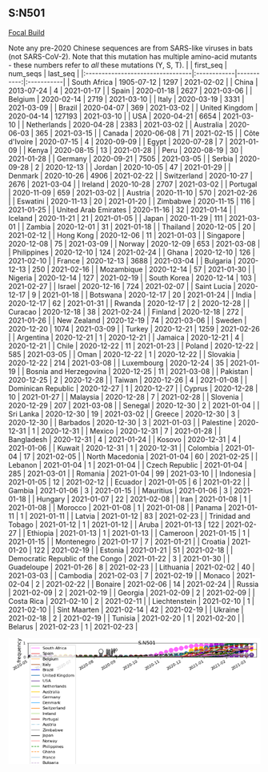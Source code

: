 

## S:N501
[Focal Build](https://nextstrain.org/groups/neherlab/ncov/S.N501)

Note any pre-2020 Chinese sequences are from SARS-like viruses in bats (not SARS-CoV-2).
Note that this mutation has multiple amino-acid mutants - these numbers refer to _all_ these mutations (Y, S, T).
|                                  | first_seq   |   num_seqs | last_seq   |
|:---------------------------------|:------------|-----------:|:-----------|
| South Africa                     | 1905-07-12  |       1297 | 2021-02-02 |
| China                            | 2013-07-24  |          4 | 2021-01-17 |
| Spain                            | 2020-01-18  |       2627 | 2021-03-06 |
| Belgium                          | 2020-02-14  |       2719 | 2021-03-10 |
| Italy                            | 2020-03-19  |       3331 | 2021-03-09 |
| Brazil                           | 2020-04-07  |        369 | 2021-03-02 |
| United Kingdom                   | 2020-04-14  |     127193 | 2021-03-10 |
| USA                              | 2020-04-21  |       6654 | 2021-03-10 |
| Netherlands                      | 2020-04-28  |       2383 | 2021-03-02 |
| Australia                        | 2020-06-03  |        365 | 2021-03-15 |
| Canada                           | 2020-06-08  |         71 | 2021-02-15 |
| Côte d'Ivoire                    | 2020-07-15  |          4 | 2020-09-09 |
| Egypt                            | 2020-07-28  |          7 | 2021-01-09 |
| Kenya                            | 2020-08-15  |         13 | 2021-01-28 |
| Peru                             | 2020-08-19  |         30 | 2021-01-28 |
| Germany                          | 2020-09-21  |       7505 | 2021-03-05 |
| Serbia                           | 2020-09-28  |          2 | 2020-12-13 |
| Jordan                           | 2020-10-05  |         47 | 2021-01-29 |
| Denmark                          | 2020-10-26  |       4906 | 2021-02-22 |
| Switzerland                      | 2020-10-27  |       2676 | 2021-03-04 |
| Ireland                          | 2020-10-28  |       2707 | 2021-03-02 |
| Portugal                         | 2020-11-09  |        659 | 2021-03-02 |
| Austria                          | 2020-11-10  |        570 | 2021-02-26 |
| Eswatini                         | 2020-11-13  |         20 | 2021-01-20 |
| Zimbabwe                         | 2020-11-15  |        116 | 2021-01-25 |
| United Arab Emirates             | 2020-11-16  |         32 | 2021-01-14 |
| Iceland                          | 2020-11-21  |         21 | 2021-01-05 |
| Japan                            | 2020-11-29  |        111 | 2021-03-01 |
| Zambia                           | 2020-12-01  |         31 | 2021-01-18 |
| Thailand                         | 2020-12-05  |         20 | 2021-02-12 |
| Hong Kong                        | 2020-12-06  |         11 | 2021-01-03 |
| Singapore                        | 2020-12-08  |         75 | 2021-03-09 |
| Norway                           | 2020-12-09  |        653 | 2021-03-08 |
| Philippines                      | 2020-12-10  |        124 | 2021-02-24 |
| Ghana                            | 2020-12-10  |        126 | 2021-02-10 |
| France                           | 2020-12-13  |       3688 | 2021-03-04 |
| Bulgaria                         | 2020-12-13  |        250 | 2021-02-16 |
| Mozambique                       | 2020-12-14  |         57 | 2021-01-30 |
| Nigeria                          | 2020-12-14  |        127 | 2021-02-19 |
| South Korea                      | 2020-12-14  |        103 | 2021-02-27 |
| Israel                           | 2020-12-16  |        724 | 2021-02-07 |
| Saint Lucia                      | 2020-12-17  |          9 | 2021-01-18 |
| Botswana                         | 2020-12-17  |         20 | 2021-01-24 |
| India                            | 2020-12-17  |         62 | 2021-01-31 |
| Rwanda                           | 2020-12-17  |          2 | 2020-12-28 |
| Curacao                          | 2020-12-18  |         38 | 2021-02-24 |
| Finland                          | 2020-12-18  |        272 | 2021-01-26 |
| New Zealand                      | 2020-12-19  |         74 | 2021-03-06 |
| Sweden                           | 2020-12-20  |       1074 | 2021-03-09 |
| Turkey                           | 2020-12-21  |       1259 | 2021-02-26 |
| Argentina                        | 2020-12-21  |          1 | 2020-12-21 |
| Jamaica                          | 2020-12-21  |          4 | 2020-12-21 |
| Chile                            | 2020-12-22  |         11 | 2021-01-23 |
| Poland                           | 2020-12-22  |        585 | 2021-03-05 |
| Oman                             | 2020-12-22  |          1 | 2020-12-22 |
| Slovakia                         | 2020-12-22  |        214 | 2021-03-08 |
| Luxembourg                       | 2020-12-24  |         35 | 2021-01-19 |
| Bosnia and Herzegovina           | 2020-12-25  |         11 | 2021-03-08 |
| Pakistan                         | 2020-12-25  |          2 | 2020-12-28 |
| Taiwan                           | 2020-12-26  |          4 | 2021-01-08 |
| Dominican Republic               | 2020-12-27  |          1 | 2020-12-27 |
| Cyprus                           | 2020-12-28  |         10 | 2021-01-27 |
| Malaysia                         | 2020-12-28  |          7 | 2021-02-28 |
| Slovenia                         | 2020-12-29  |        207 | 2021-03-08 |
| Senegal                          | 2020-12-30  |          2 | 2021-01-04 |
| Sri Lanka                        | 2020-12-30  |         19 | 2021-03-02 |
| Greece                           | 2020-12-30  |          3 | 2020-12-30 |
| Barbados                         | 2020-12-30  |          3 | 2021-01-03 |
| Palestine                        | 2020-12-31  |          1 | 2020-12-31 |
| Mexico                           | 2020-12-31  |          7 | 2021-01-28 |
| Bangladesh                       | 2020-12-31  |          4 | 2021-01-24 |
| Kosovo                           | 2020-12-31  |          4 | 2021-01-06 |
| Kuwait                           | 2020-12-31  |          1 | 2020-12-31 |
| Colombia                         | 2021-01-04  |         17 | 2021-02-05 |
| North Macedonia                  | 2021-01-04  |         60 | 2021-02-25 |
| Lebanon                          | 2021-01-04  |          1 | 2021-01-04 |
| Czech Republic                   | 2021-01-04  |        285 | 2021-03-01 |
| Romania                          | 2021-01-04  |         99 | 2021-03-10 |
| Indonesia                        | 2021-01-05  |         12 | 2021-02-12 |
| Ecuador                          | 2021-01-05  |          6 | 2021-01-22 |
| Gambia                           | 2021-01-06  |          3 | 2021-01-15 |
| Mauritius                        | 2021-01-06  |          3 | 2021-01-18 |
| Hungary                          | 2021-01-07  |         22 | 2021-02-08 |
| Iran                             | 2021-01-08  |          1 | 2021-01-08 |
| Morocco                          | 2021-01-08  |          1 | 2021-01-08 |
| Panama                           | 2021-01-11  |          1 | 2021-01-11 |
| Latvia                           | 2021-01-12  |         83 | 2021-02-23 |
| Trinidad and Tobago              | 2021-01-12  |          1 | 2021-01-12 |
| Aruba                            | 2021-01-13  |        122 | 2021-02-27 |
| Ethiopia                         | 2021-01-13  |          1 | 2021-01-13 |
| Cameroon                         | 2021-01-15  |          1 | 2021-01-15 |
| Montenegro                       | 2021-01-17  |          7 | 2021-01-21 |
| Croatia                          | 2021-01-20  |        122 | 2021-02-19 |
| Estonia                          | 2021-01-21  |         51 | 2021-02-18 |
| Democratic Republic of the Congo | 2021-01-22  |          3 | 2021-01-30 |
| Guadeloupe                       | 2021-01-26  |          8 | 2021-02-23 |
| Lithuania                        | 2021-02-02  |         40 | 2021-03-03 |
| Cambodia                         | 2021-02-03  |          7 | 2021-02-19 |
| Monaco                           | 2021-02-04  |          2 | 2021-02-22 |
| Bonaire                          | 2021-02-06  |         14 | 2021-02-24 |
| Russia                           | 2021-02-09  |          2 | 2021-02-19 |
| Georgia                          | 2021-02-09  |          2 | 2021-02-09 |
| Costa Rica                       | 2021-02-10  |          2 | 2021-02-11 |
| Liechtenstein                    | 2021-02-10  |          1 | 2021-02-10 |
| Sint Maarten                     | 2021-02-14  |         42 | 2021-02-19 |
| Ukraine                          | 2021-02-18  |          2 | 2021-02-19 |
| Tunisia                          | 2021-02-20  |          1 | 2021-02-20 |
| Belarus                          | 2021-02-23  |          1 | 2021-02-23 |

![Overall trends S.N501](/overall_trends_figures/overall_trends_S.N501.png)